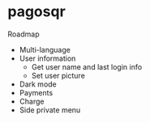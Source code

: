 # pagosqr
Roadmap
- Multi-language
- User information
  - Get user name and last login info
  - Set user picture
- Dark mode
- Payments
- Charge
- Side private menu
